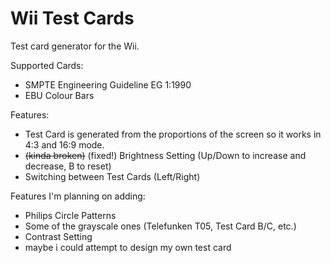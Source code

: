 # Wii Test Cards

Test card generator for the Wii. 

Supported Cards:
- SMPTE Engineering Guideline EG 1:1990
- EBU Colour Bars

Features:
- Test Card is generated from the proportions of the screen so it works in 4:3 and 16:9 mode.
- ~~(kinda broken)~~ (fixed!) Brightness Setting (Up/Down to increase and decrease, B to reset)
- Switching between Test Cards (Left/Right)

Features I'm planning on adding:
- Philips Circle Patterns
- Some of the grayscale ones (Telefunken T05, Test Card B/C, etc.)
- Contrast Setting
- maybe i could attempt to design my own test card
